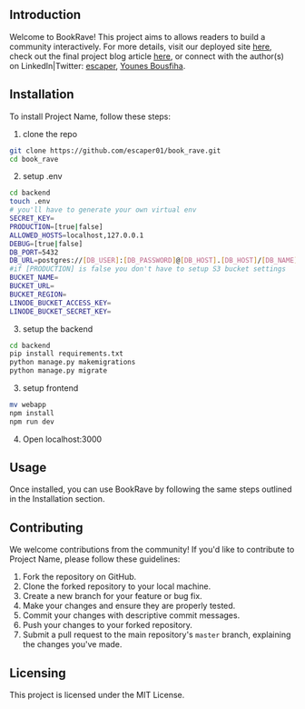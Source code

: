 ## Introduction

Welcome to BookRave! This project aims to allows readers to build a community interactively. For more details, visit our deployed site [here](https://book-rave.vercel.app/), check out the final project blog article [here](link), or connect with the author(s) on LinkedIn|Twitter: [escaper](https://twitter.com/escaper007), [Younes Bousfiha](https://www.linkedin.com/in/younes-bousfiha-9838361a6/).

## Installation

To install Project Name, follow these steps:

1. clone the repo
```bash
git clone https://github.com/escaper01/book_rave.git
cd book_rave
```
2. setup .env
```bash
cd backend
touch .env
# you'll have to generate your own virtual env
SECRET_KEY=
PRODUCTION=[true|false]
ALLOWED_HOSTS=localhost,127.0.0.1
DEBUG=[true|false]
DB_PORT=5432
DB_URL=postgres://[DB_USER]:[DB_PASSWORD]@[DB_HOST].[DB_HOST]/[DB_NAME] #if DEBUG is false you don't have to setup DB_URL
#if [PRODUCTION] is false you don't have to setup S3 bucket settings
BUCKET_NAME=
BUCKET_URL=
BUCKET_REGION=
LINODE_BUCKET_ACCESS_KEY=
LINODE_BUCKET_SECRET_KEY=

```
3. setup the backend
```bash
cd backend
pip install requirements.txt
python manage.py makemigrations
python manage.py migrate
```

3. setup frontend
```bash
mv webapp
npm install
npm run dev
```
4. Open localhost:3000

## Usage

Once installed, you can use BookRave by following the same steps outlined in the Installation section.

## Contributing

We welcome contributions from the community! If you'd like to contribute to Project Name, please follow these guidelines:

1. Fork the repository on GitHub.
2. Clone the forked repository to your local machine.
3. Create a new branch for your feature or bug fix.
4. Make your changes and ensure they are properly tested.
5. Commit your changes with descriptive commit messages.
6. Push your changes to your forked repository.
7. Submit a pull request to the main repository's `master` branch, explaining the changes you've made.

## Licensing

This project is licensed under the MIT License.

